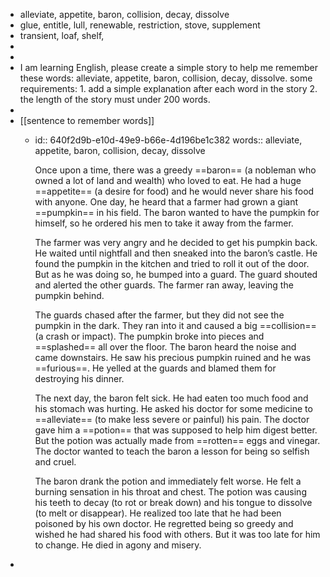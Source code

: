 - alleviate, appetite, baron, collision, decay, dissolve
- glue, entitle, lull, renewable, restriction, stove, supplement
- transient, loaf, shelf,
-
-
- I am learning English, please create a simple story  to help me remember these words: alleviate, appetite, baron, collision, decay, dissolve. some requirements: 1. add a simple explanation after each word in the story 2. the length of the story must under 200 words.
-
- [[sentence to remember words]]
	- id:: 640f2d9b-e10d-49e9-b66e-4d196be1c382
	  words:: alleviate, appetite, baron, collision, decay, dissolve
	  
	  Once upon a time, there was a greedy ==baron== (a nobleman who owned a lot of land and wealth) who loved to eat. He had a huge ==appetite== (a desire for food) and he would never share his food with anyone. One day, he heard that a farmer had grown a giant ==pumpkin== in his field. The baron wanted to have the pumpkin for himself, so he ordered his men to take it away from the farmer. 
	  
	  The farmer was very angry and he decided to get his pumpkin back. He waited until nightfall and then sneaked into the baron’s castle. He found the pumpkin in the kitchen and tried to roll it out of the door. But as he was doing so, he bumped into a guard. The guard shouted and alerted the other guards. The farmer ran away, leaving the pumpkin behind. 
	  
	  The guards chased after the farmer, but they did not see the pumpkin in the dark. They ran into it and caused a big ==collision== (a crash or impact). The pumpkin broke into pieces and ==splashed== all over the floor. The baron heard the noise and came downstairs. He saw his precious pumpkin ruined and he was ==furious==. He yelled at the guards and blamed them for destroying his dinner. 
	  
	  The next day, the baron felt sick. He had eaten too much food and his stomach was hurting. He asked his doctor for some medicine to ==alleviate== (to make less severe or painful) his pain. The doctor gave him a ==potion== that was supposed to help him digest better. But the potion was actually made from ==rotten== eggs and vinegar. The doctor wanted to teach the baron a lesson for being so selfish and cruel. 
	  
	  The baron drank the potion and immediately felt worse. He felt a burning sensation in his throat and chest. The potion was causing his teeth to decay (to rot or break down) and his tongue to dissolve (to melt or disappear). He realized too late that he had been poisoned by his own doctor. He regretted being so greedy and wished he had shared his food with others. But it was too late for him to change. He died in agony and misery.
-